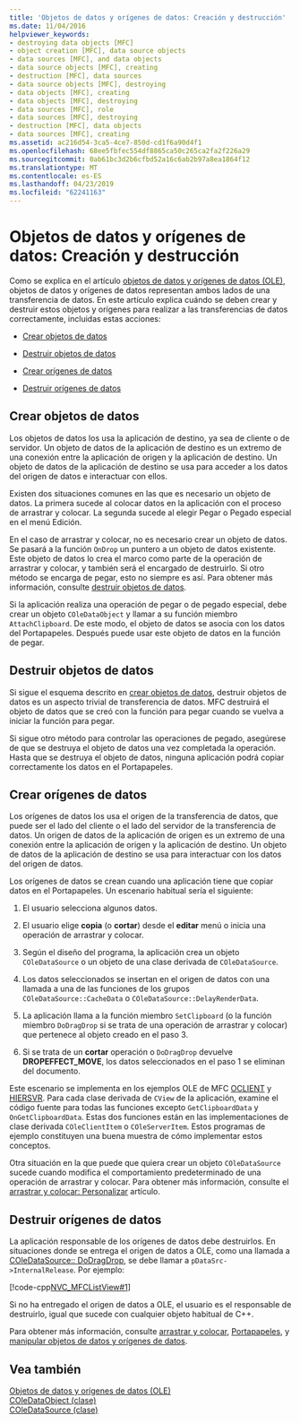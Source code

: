 ```yaml
---
title: 'Objetos de datos y orígenes de datos: Creación y destrucción'
ms.date: 11/04/2016
helpviewer_keywords:
- destroying data objects [MFC]
- object creation [MFC], data source objects
- data sources [MFC], and data objects
- data source objects [MFC], creating
- destruction [MFC], data sources
- data source objects [MFC], destroying
- data objects [MFC], creating
- data objects [MFC], destroying
- data sources [MFC], role
- data sources [MFC], destroying
- destruction [MFC], data objects
- data sources [MFC], creating
ms.assetid: ac216d54-3ca5-4ce7-850d-cd1f6a90d4f1
ms.openlocfilehash: 68ee5fbfec554df8865ca50c265ca2fa2f226a29
ms.sourcegitcommit: 0ab61bc3d2b6cfbd52a16c6ab2b97a8ea1864f12
ms.translationtype: MT
ms.contentlocale: es-ES
ms.lasthandoff: 04/23/2019
ms.locfileid: "62241163"
---
```

# <a name="data-objects-and-data-sources-creation-and-destruction"></a>Objetos de datos y orígenes de datos: Creación y destrucción

Como se explica en el artículo [objetos de datos y orígenes de datos (OLE)](../mfc/data-objects-and-data-sources-ole.md), objetos de datos y orígenes de datos representan ambos lados de una transferencia de datos. En este artículo explica cuándo se deben crear y destruir estos objetos y orígenes para realizar a las transferencias de datos correctamente, incluidas estas acciones:

- [Crear objetos de datos](#_core_creating_data_objects)

- [Destruir objetos de datos](#_core_destroying_data_objects)

- [Crear orígenes de datos](#_core_creating_data_sources)

- [Destruir orígenes de datos](#_core_destroying_data_sources)

##  <a name="_core_creating_data_objects"></a> Crear objetos de datos

Los objetos de datos los usa la aplicación de destino, ya sea de cliente o de servidor. Un objeto de datos de la aplicación de destino es un extremo de una conexión entre la aplicación de origen y la aplicación de destino. Un objeto de datos de la aplicación de destino se usa para acceder a los datos del origen de datos e interactuar con ellos.

Existen dos situaciones comunes en las que es necesario un objeto de datos. La primera sucede al colocar datos en la aplicación con el proceso de arrastrar y colocar. La segunda sucede al elegir Pegar o Pegado especial en el menú Edición.

En el caso de arrastrar y colocar, no es necesario crear un objeto de datos. Se pasará a la función `OnDrop` un puntero a un objeto de datos existente. Este objeto de datos lo crea el marco como parte de la operación de arrastrar y colocar, y también será el encargado de destruirlo. Si otro método se encarga de pegar, esto no siempre es así. Para obtener más información, consulte [destruir objetos de datos](#_core_destroying_data_objects).

Si la aplicación realiza una operación de pegar o de pegado especial, debe crear un objeto `COleDataObject` y llamar a su función miembro `AttachClipboard`. De este modo, el objeto de datos se asocia con los datos del Portapapeles. Después puede usar este objeto de datos en la función de pegar.

##  <a name="_core_destroying_data_objects"></a> Destruir objetos de datos

Si sigue el esquema descrito en [crear objetos de datos](#_core_creating_data_objects), destruir objetos de datos es un aspecto trivial de transferencia de datos. MFC destruirá el objeto de datos que se creó con la función para pegar cuando se vuelva a iniciar la función para pegar.

Si sigue otro método para controlar las operaciones de pegado, asegúrese de que se destruya el objeto de datos una vez completada la operación. Hasta que se destruya el objeto de datos, ninguna aplicación podrá copiar correctamente los datos en el Portapapeles.

##  <a name="_core_creating_data_sources"></a> Crear orígenes de datos

Los orígenes de datos los usa el origen de la transferencia de datos, que puede ser el lado del cliente o el lado del servidor de la transferencia de datos. Un origen de datos de la aplicación de origen es un extremo de una conexión entre la aplicación de origen y la aplicación de destino. Un objeto de datos de la aplicación de destino se usa para interactuar con los datos del origen de datos.

Los orígenes de datos se crean cuando una aplicación tiene que copiar datos en el Portapapeles. Un escenario habitual sería el siguiente:

1. El usuario selecciona algunos datos.

1. El usuario elige **copia** (o **cortar**) desde el **editar** menú o inicia una operación de arrastrar y colocar.

1. Según el diseño del programa, la aplicación crea un objeto `COleDataSource` o un objeto de una clase derivada de `COleDataSource`.

1. Los datos seleccionados se insertan en el origen de datos con una llamada a una de las funciones de los grupos `COleDataSource::CacheData` o `COleDataSource::DelayRenderData`.

1. La aplicación llama a la función miembro `SetClipboard` (o la función miembro `DoDragDrop` si se trata de una operación de arrastrar y colocar) que pertenece al objeto creado en el paso 3.

1. Si se trata de un **cortar** operación o `DoDragDrop` devuelve **DROPEFFECT_MOVE**, los datos seleccionados en el paso 1 se eliminan del documento.

Este escenario se implementa en los ejemplos OLE de MFC [OCLIENT](../overview/visual-cpp-samples.md) y [HIERSVR](../overview/visual-cpp-samples.md). Para cada clase derivada de `CView` de la aplicación, examine el código fuente para todas las funciones excepto `GetClipboardData` y `OnGetClipboardData`. Estas dos funciones están en las implementaciones de clase derivada `COleClientItem` o `COleServerItem`. Estos programas de ejemplo constituyen una buena muestra de cómo implementar estos conceptos.

Otra situación en la que puede que quiera crear un objeto `COleDataSource` sucede cuando modifica el comportamiento predeterminado de una operación de arrastrar y colocar. Para obtener más información, consulte el [arrastrar y colocar: Personalizar](../mfc/drag-and-drop-customizing.md) artículo.

##  <a name="_core_destroying_data_sources"></a> Destruir orígenes de datos

La aplicación responsable de los orígenes de datos debe destruirlos. En situaciones donde se entrega el origen de datos a OLE, como una llamada a [COleDataSource:: DoDragDrop](../mfc/reference/coledatasource-class.md#dodragdrop), se debe llamar a `pDataSrc->InternalRelease`. Por ejemplo:

[!code-cpp[NVC_MFCListView#1](../atl/reference/codesnippet/cpp/data-objects-and-data-sources-creation-and-destruction_1.cpp)]

Si no ha entregado el origen de datos a OLE, el usuario es el responsable de destruirlo, igual que sucede con cualquier objeto habitual de C++.

Para obtener más información, consulte [arrastrar y colocar](../mfc/drag-and-drop-ole.md), [Portapapeles](../mfc/clipboard.md), y [manipular objetos de datos y orígenes de datos](../mfc/data-objects-and-data-sources-manipulation.md).

## <a name="see-also"></a>Vea también

[Objetos de datos y orígenes de datos (OLE)](../mfc/data-objects-and-data-sources-ole.md)<br/>
[COleDataObject (clase)](../mfc/reference/coledataobject-class.md)<br/>
[COleDataSource (clase)](../mfc/reference/coledatasource-class.md)
